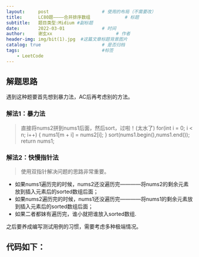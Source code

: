 ```yaml
---
layout:     post   				    # 使用的布局（不需要改）
title:      LC80题————合并排序数组				# 标题 
subtitle:   题目类型:Midium #副标题
date:       2022-03-01 				# 时间
author:     谢玄xx 						# 作者
header-img: img/bit(1).jpg 	#这篇文章标题背景图片
catalog: true 						# 是否归档
tags:								#标签
    - LeetCode
---
```


## 解题思路
遇到这种题要首先想到暴力法，AC后再考虑别的方法。

### 解法1：暴力法

> 直接将nums2拼到nums1后面，然后sort，过啦！(太水了)
    for(int i = 0; i < n; i++)
    {
        nums1[m + i] = nums2[i]; 
    }
    sort(nums1.begin(),nums1.end());
    return nums1;


### 解法2：快慢指针法
> 使用双指针解决问题的思路非常重要。
* 如果nums1遍历完的时候，nums2还没遍历完————将nums2的剩余元素放到插入元素后的sorted数组后面；
* 如果nums2遍历完的时候，nums1还没遍历完————将nums1的剩余元素放到插入元素后的sorted数组后面；
* 如果二者都妹有遍历完，谁小就把谁放入sorted数组.

之后要养成编写测试用例的习惯，需要考虑多种极端情况。


## 代码如下：
